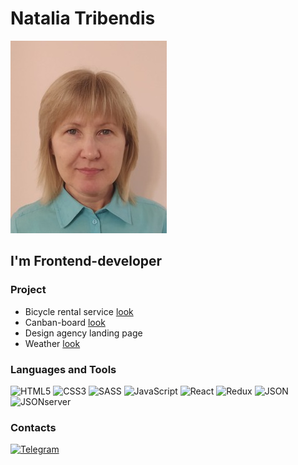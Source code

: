 # Natalia Tribendis

![photo](https://github.com/Natali0258/Natali0258/blob/main/assets/photo.jpg)

## I'm Frontend-developer

### Project
- Bicycle rental service  [look](https://natali0258.github.io/Final_Project/)
- Canban-board  [look](https://natali0258.github.io/Kanban-board/) 
- Design agency landing page  
- Weather  [look](https://natali0258.github.io/Weather/)

### Languages and Tools
![HTML5](https://img.shields.io/badge/html5-%23E34F26.svg?style=for-the-badge&logo=html5&logoColor=white)
![CSS3](https://img.shields.io/badge/css3-%231572B6.svg?style=for-the-badge&logo=css3&logoColor=white)
![SASS](https://img.shields.io/badge/SASS-hotpink.svg?style=for-the-badge&logo=SASS&logoColor=white)
![JavaScript](https://img.shields.io/badge/javascript-%23323330.svg?style=for-the-badge&logo=javascript&logoColor=%23F7DF1E)
![React](https://img.shields.io/badge/react-%2320232a.svg?style=for-the-badge&logo=react&logoColor=%2361DAFB)
![Redux](https://img.shields.io/badge/redux-%23593d88.svg?style=for-the-badge&logo=redux&logoColor=white)
![JSON](https://img.shields.io/badge/JSON-FCC624?style=for-the-badge&logo=JSON&logoColor=FFD700)
![JSONserver](https://img.shields.io/badge/jsonserver-FFD700?style=for-the-badge&logo=jsonserver&logoColor=FFD700)

### Contacts
[![Telegram](https://img.shields.io/badge/-Telegram-090909?style=fot-the-badge&logo=Telegram&logoColor=29B6F6)](https://t.me/Natali0258)


